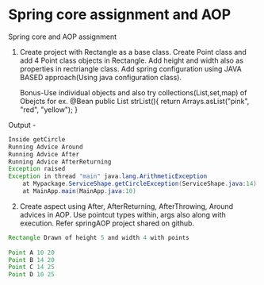 # Spring core assignment and AOP

Spring core and AOP assignment


1. Create project with Rectangle as a base class.
   Create Point class and add 4 Point class objects in Rectangle.
   Add height and width also as properties in rectriangle class.
   Add spring configuration using JAVA BASED approach(Using java configuration class).
   
   Bonus-Use individual objects and also try collections(List,set,map) of Obejcts for ex.
   @Bean
    public List<String> strList(){
        return Arrays.asList("pink", "red", "yellow");
    }

Output -

```java
Inside getCircle
Running Advice Around 
Running Advice After 
Running Advice AfterReturning 
Exception raised
Exception in thread "main" java.lang.ArithmeticException
	at Mypackage.ServiceShape.getCircleException(ServiceShape.java:14)
	at MainApp.main(MainApp.java:10)
```

2. Create aspect using After, AfterReturning, AfterThrowing, Around advices in AOP.
   Use pointcut types within, args also along with execution.
   Refer springAOP project shared on github.

```java
Rectangle Drawn of height 5 and width 4 with points 
 
Point A 10 20
Point B 14 20
Point C 14 25
Point D 10 25
```